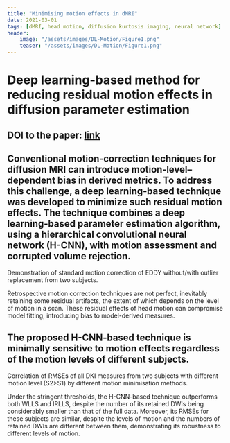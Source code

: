 ```yaml
---
title: "Minimising motion effects in dMRI"
date: 2021-03-01
tags: [dMRI, head motion, diffusion kurtosis imaging, neural network]
header:
    image: "/assets/images/DL-Motion/Figure1.png"
    teaser: "/assets/images/DL-Motion/Figure1.png"
---
```


# Deep learning-based method for reducing residual motion effects in diffusion parameter estimation

## DOI to the paper: [link](https://doi.org/10.1002/mrm.28544)

## Conventional motion‐correction techniques for diffusion MRI can introduce motion‐level–dependent bias in derived metrics. To address this challenge, a deep learning‐based technique was developed to minimize such residual motion effects. The technique combines a deep learning-based parameter estimation algorithm, using a hierarchical convolutional neural network (H-CNN), with motion assessment and corrupted volume rejection.

<img src="{{ site.url }}{{ site.baseurl }}/assets/images/DL-Motion/Figure2.png" alt="">
<figcaption>Demonstration of standard motion correction of EDDY without/with outlier replacement from two subjects.</figcaption>

Retrospective motion correction techniques are not perfect, inevitably retaining some residual
artifacts, the extent of which depends on the level of motion in a scan. These residual effects of head motion can compromise model fitting, introducing bias to model-derived measures.
 
## The proposed H-CNN-based technique is minimally sensitive to motion effects regardless of the motion levels of different subjects. 

<img src="{{ site.url }}{{ site.baseurl }}/assets/images/DL-Motion/Figure3.png" alt="">
<figcaption>Correlation of RMSEs of all DKI measures from two subjects with different motion level (S2>S1) by different motion minimisation methods.</figcaption>

Under the stringent thresholds, the H-CNN-based technique outperforms both WLLS and IRLLS, despite the number of its retained DWIs being considerably smaller than that of the full data. Moreover, its RMSEs for these subjects are similar, despite the levels of motion and the numbers of retained DWIs are different between them, demonstrating its robustness to different levels of motion. 